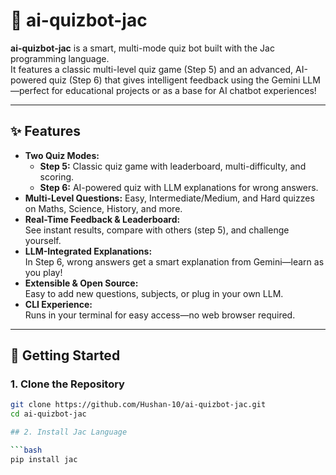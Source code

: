 # 🤖 ai-quizbot-jac

**ai-quizbot-jac** is a smart, multi-mode quiz bot built with the Jac programming language.  
It features a classic multi-level quiz game (Step 5) and an advanced, AI-powered quiz (Step 6) that gives intelligent feedback using the Gemini LLM—perfect for educational projects or as a base for AI chatbot experiences!

---

## ✨ Features

- **Two Quiz Modes:**  
  - **Step 5:** Classic quiz game with leaderboard, multi-difficulty, and scoring.  
  - **Step 6:** AI-powered quiz with LLM explanations for wrong answers.
- **Multi-Level Questions:** Easy, Intermediate/Medium, and Hard quizzes on Maths, Science, History, and more.
- **Real-Time Feedback & Leaderboard:**  
  See instant results, compare with others (step 5), and challenge yourself.
- **LLM-Integrated Explanations:**  
  In Step 6, wrong answers get a smart explanation from Gemini—learn as you play!
- **Extensible & Open Source:**  
  Easy to add new questions, subjects, or plug in your own LLM.
- **CLI Experience:**  
  Runs in your terminal for easy access—no web browser required.

---

## 🚀 Getting Started

### 1. Clone the Repository

```bash
git clone https://github.com/Hushan-10/ai-quizbot-jac.git
cd ai-quizbot-jac

## 2. Install Jac Language

```bash
pip install jac

